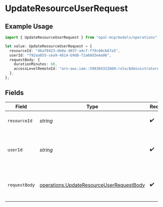 # UpdateResourceUserRequest

## Example Usage

```typescript
import { UpdateResourceUserRequest } from "opal-mcp/models/operations";

let value: UpdateResourceUserRequest = {
  resourceId: "4baf8423-db0a-4037-a4cf-f79c60cb67a5",
  userId: "f92aa855-cea9-4814-b9d8-f2a60d3e4a06",
  requestBody: {
    durationMinutes: 60,
    accessLevelRemoteId: "arn:aws:iam::590304332660:role/AdministratorAccess",
  },
};
```

## Fields

| Field                                                                                                      | Type                                                                                                       | Required                                                                                                   | Description                                                                                                | Example                                                                                                    |
| ---------------------------------------------------------------------------------------------------------- | ---------------------------------------------------------------------------------------------------------- | ---------------------------------------------------------------------------------------------------------- | ---------------------------------------------------------------------------------------------------------- | ---------------------------------------------------------------------------------------------------------- |
| `resourceId`                                                                                               | *string*                                                                                                   | :heavy_check_mark:                                                                                         | The ID of the resource.                                                                                    | 4baf8423-db0a-4037-a4cf-f79c60cb67a5                                                                       |
| `userId`                                                                                                   | *string*                                                                                                   | :heavy_check_mark:                                                                                         | The ID of the user whose access is being updated.                                                          | f92aa855-cea9-4814-b9d8-f2a60d3e4a06                                                                       |
| `requestBody`                                                                                              | [operations.UpdateResourceUserRequestBody](../../models/operations/updateresourceuserrequestbody.md)       | :heavy_check_mark:                                                                                         | N/A                                                                                                        | {<br/>"duration_minutes": 60,<br/>"access_level_remote_id": "arn:aws:iam::590304332660:role/AdministratorAccess"<br/>} |